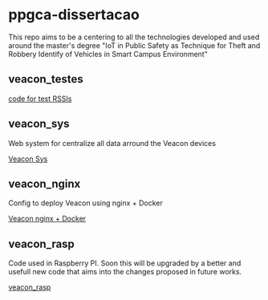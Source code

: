 # ppgca-dissertacao
This repo aims to be a centering to all the technologies developed and used around the master's degree "IoT in Public Safety as Technique for Theft and Robbery Identify of Vehicles in Smart Campus Environment"

## veacon_testes

[code for test RSSIs](https://github.com/feerposser/veacon_testes/)

## veacon_sys
Web system for centralize all data arround the Veacon devices

[Veacon Sys](https://github.com/feerposser/veacon_sys)

## veacon_nginx
Config to deploy Veacon using nginx + Docker

[Veacon nginx + Docker](https://github.com/feerposser/veacon_nginx)

## veacon_rasp
Code used in Raspberry PI. Soon this will be upgraded by a better and usefull new code that aims into the changes proposed in future works.

[veacon_rasp](https://github.com/feerposser/veacon_rasp)
